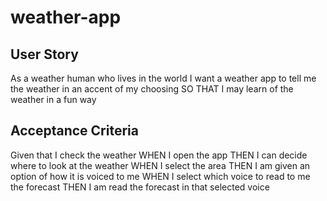 # weather-app

## User Story
As a weather human who lives in the world
I want a weather app to tell me the weather in an accent of my choosing
SO THAT I may learn of the weather in a fun way

## **Acceptance Criteria**
Given that I check the weather
WHEN I open the app
THEN I can decide where to look at the weather
WHEN I select the area
THEN I am given an option of how it is voiced to me
WHEN I select which voice to read to me the forecast
THEN I am read the forecast in that selected voice